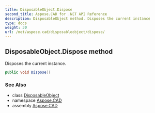 ```yaml
---
title: DisposableObject.Dispose
second_title: Aspose.CAD for .NET API Reference
description: DisposableObject method. Disposes the current instance
type: docs
weight: 30
url: /net/aspose.cad/disposableobject/dispose/
---
```

## DisposableObject.Dispose method

Disposes the current instance.

```csharp
public void Dispose()
```

### See Also

* class [DisposableObject](../)
* namespace [Aspose.CAD](../../disposableobject/)
* assembly [Aspose.CAD](../../../)


